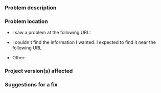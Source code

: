 
<!--

## READ ME FIRST

This repository is for reporting issues related to Docker Documentation. Before submitting a new issue, check whether the issue has already been reported. You can join the discussion using an emoji, or by adding a comment to an existing issue.

You can ask general questions and get community support through the Docker Community Slack - http://dockr.ly/slack. Personalized support is available through the Docker Pro, Team, and Business subscriptions. See https://www.docker.com/pricing for details.

-->

### Problem description

<!--
Briefly describe the problem that you found. A clear title and description helps us understand and address the issue quickly.

Report only documentation issues here. Report any product issues in the corresponding product repository.

If you are reporting a broken link issue, let us know how you arrived at the broken link; was it through a page on docs.docker.com, or from an external website?
-->

### Problem location

<!-- Help us find the problem quickly by choosing one of the following options: -->

- I saw a problem at the following URL: <Add URL>

- I couldn't find the information I wanted. I expected to find it near the following URL <Add the URL and briefly describe how we can improve the existing content>

- Other: <Add details that can help us understand the issue>

### Project version(s) affected

<!-- If this problem only affects specific versions of a project (like Docker
     Engine 20.10, or Docker Desktop 4.2.0), tell us here. The fix may need to take that into account. -->

### Suggestions for a fix

<!--If you have specific ideas about how we can fix this issue, let us know. -->

<!-- To improve this template, edit the .github/ISSUE_TEMPLATE.md file -->

